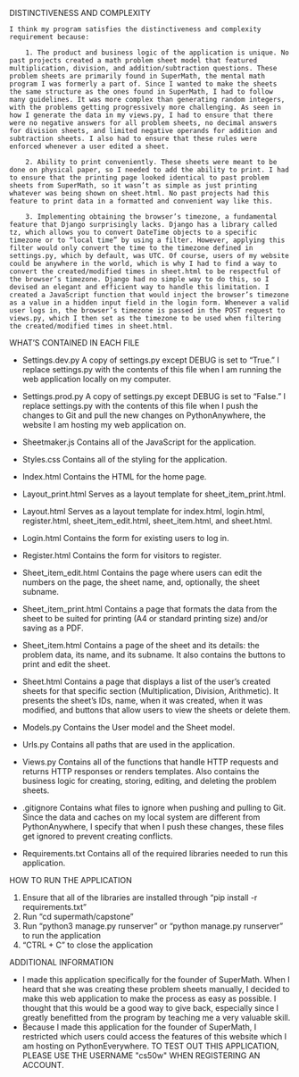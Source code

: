 DISTINCTIVENESS AND COMPLEXITY

    I think my program satisfies the distinctiveness and complexity requirement because:

        1. The product and business logic of the application is unique. No past projects created a math problem sheet model that featured multiplication, division, and addition/subtraction questions. These problem sheets are primarily found in SuperMath, the mental math program I was formerly a part of. Since I wanted to make the sheets the same structure as the ones found in SuperMath, I had to follow many guidelines. It was more complex than generating random integers, with the problems getting progressively more challenging. As seen in how I generate the data in my views.py, I had to ensure that there were no negative answers for all problem sheets, no decimal answers for division sheets, and limited negative operands for addition and subtraction sheets. I also had to ensure that these rules were enforced whenever a user edited a sheet.

        2. Ability to print conveniently. These sheets were meant to be done on physical paper, so I needed to add the ability to print. I had to ensure that the printing page looked identical to past problem sheets from SuperMath, so it wasn’t as simple as just printing whatever was being shown on sheet.html. No past projects had this feature to print data in a formatted and convenient way like this.

        3. Implementing obtaining the browser’s timezone, a fundamental feature that Django surprisingly lacks. Django has a library called tz, which allows you to convert DateTime objects to a specific timezone or to “local time” by using a filter. However, applying this filter would only convert the time to the timezone defined in settings.py, which by default, was UTC. Of course, users of my website could be anywhere in the world, which is why I had to find a way to convert the created/modified times in sheet.html to be respectful of the browser’s timezone. Django had no simple way to do this, so I devised an elegant and efficient way to handle this limitation. I created a JavaScript function that would inject the browser’s timezone as a value in a hidden input field in the login form. Whenever a valid user logs in, the browser’s timezone is passed in the POST request to views.py, which I then set as the timezone to be used when filtering the created/modified times in sheet.html.

WHAT’S CONTAINED IN EACH FILE

- Settings.dev.py
    A copy of settings.py except DEBUG is set to “True.” I replace settings.py with the contents of this file when I am running the web application locally on my computer.

- Settings.prod.py
    A copy of settings.py except DEBUG is set to “False.” I replace settings.py with the contents of this file when I push the changes to Git and pull the new changes on PythonAnywhere, the website I am hosting my web application on.

- Sheetmaker.js
    Contains all of the JavaScript for the application.

- Styles.css
    Contains all of the styling for the application.

- Index.html
    Contains the HTML for the home page.

- Layout_print.html
    Serves as a layout template for sheet_item_print.html.

- Layout.html
    Serves as a layout template for index.html, login.html, register.html, sheet_item_edit.html, sheet_item.html, and sheet.html.

- Login.html
    Contains the form for existing users to log in.

- Register.html
    Contains the form for visitors to register.

- Sheet_item_edit.html
    Contains the page where users can edit the numbers on the page, the sheet name, and, optionally, the sheet subname.

- Sheet_item_print.html
    Contains a page that formats the data from the sheet to be suited for printing (A4 or standard printing size) and/or saving as a PDF.

- Sheet_item.html
    Contains a page of the sheet and its details: the problem data, its name, and its subname. It also contains the buttons to print and edit the sheet.

- Sheet.html
    Contains a page that displays a list of the user’s created sheets for that specific section (Multiplication, Division, Arithmetic). It presents the sheet’s IDs, name, when it was created, when it was modified, and buttons that allow users to view the sheets or delete them.

- Models.py
    Contains the User model and the Sheet model.

- Urls.py
    Contains all paths that are used in the application.

- Views.py
    Contains all of the functions that handle HTTP requests and returns HTTP responses or renders templates. Also contains the business logic for creating, storing, editing, and deleting the problem sheets.

- .gitignore
    Contains what files to ignore when pushing and pulling to Git. Since the data and caches on my local system are different from PythonAnywhere, I specify that when I push these changes, these files get ignored to prevent creating conflicts.
    
- Requirements.txt
    Contains all of the required libraries needed to run this application.

HOW TO RUN THE APPLICATION
1. Ensure that all of the libraries are installed through “pip install -r requirements.txt”
2. Run “cd supermath/capstone”
3. Run “python3 manage.py runserver” or “python manage.py runserver” to run the application
4. “CTRL + C” to close the application

ADDITIONAL INFORMATION
- I made this application specifically for the founder of SuperMath. When I heard that she was creating these problem sheets manually, I decided to make this web application to make the process as easy as possible. I thought that this would be a good way to give back, especially since I greatly benefitted from the program by teaching me a very valuable skill.
- Because I made this application for the founder of SuperMath, I restricted which users could access the features of this website which I am hosting on PythonEverywhere. TO TEST OUT THIS APPLICATION, PLEASE USE THE USERNAME "cs50w" WHEN REGISTERING AN ACCOUNT.